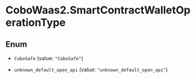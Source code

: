 # CoboWaas2.SmartContractWalletOperationType

## Enum


* `CoboSafe` (value: `"CoboSafe"`)

* `unknown_default_open_api` (value: `"unknown_default_open_api"`)


